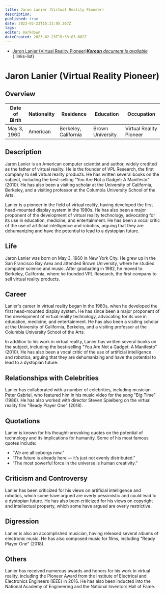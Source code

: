 ```yaml
---
title: Jaron Lanier (Virtual Reality Pioneer)
description: 
published: true
date: 2023-02-23T15:33:05.267Z
tags: 
editor: markdown
dateCreated: 2023-02-23T15:33:03.882Z
---
```


- [Jaron Lanier (Virtual Reality Pioneer)***Korean** document is available*](/ko/Knowledge-base/Dictionary/Person/jaron-lanier-virtual-reality-pioneer)
{.links-list}


# Jaron Lanier (Virtual Reality Pioneer)

## Overview

| Date of Birth | Nationality | Residence | Education | Occupation |
| ------------- | ----------- | --------- | --------- | ---------- |
| May 3, 1960   | American    | Berkeley, California | Brown University | Virtual Reality Pioneer |

## Description

Jaron Lanier is an American computer scientist and author, widely credited as the father of virtual reality. He is the founder of VPL Research, the first company to sell virtual reality products. He has written several books on the subject, including the best-selling "You Are Not a Gadget: A Manifesto" (2010). He has also been a visiting scholar at the University of California, Berkeley, and a visiting professor at the Columbia University School of the Arts.

Lanier is a pioneer in the field of virtual reality, having developed the first head-mounted display system in the 1980s. He has also been a major proponent of the development of virtual reality technology, advocating for its use in education, medicine, and entertainment. He has been a vocal critic of the use of artificial intelligence and robotics, arguing that they are dehumanizing and have the potential to lead to a dystopian future.

## Life

Jaron Lanier was born on May 3, 1960 in New York City. He grew up in the San Francisco Bay Area and attended Brown University, where he studied computer science and music. After graduating in 1982, he moved to Berkeley, California, where he founded VPL Research, the first company to sell virtual reality products.

## Career

Lanier's career in virtual reality began in the 1980s, when he developed the first head-mounted display system. He has since been a major proponent of the development of virtual reality technology, advocating for its use in education, medicine, and entertainment. He has also been a visiting scholar at the University of California, Berkeley, and a visiting professor at the Columbia University School of the Arts.

In addition to his work in virtual reality, Lanier has written several books on the subject, including the best-selling "You Are Not a Gadget: A Manifesto" (2010). He has also been a vocal critic of the use of artificial intelligence and robotics, arguing that they are dehumanizing and have the potential to lead to a dystopian future.

## Relationships with Celebrities

Lanier has collaborated with a number of celebrities, including musician Peter Gabriel, who featured him in his music video for the song "Big Time" (1986). He has also worked with director Steven Spielberg on the virtual reality film "Ready Player One" (2018).

## Quotations

Lanier is known for his thought-provoking quotes on the potential of technology and its implications for humanity. Some of his most famous quotes include:

- “We are all cyborgs now.”
- “The future is already here — it’s just not evenly distributed.”
- “The most powerful force in the universe is human creativity.”

## Criticism and Controversy

Lanier has been criticized for his views on artificial intelligence and robotics, which some have argued are overly pessimistic and could lead to a dystopian future. He has also been criticized for his views on copyright and intellectual property, which some have argued are overly restrictive.

## Digression

Lanier is also an accomplished musician, having released several albums of electronic music. He has also composed music for films, including "Ready Player One" (2018).

## Others

Lanier has received numerous awards and honors for his work in virtual reality, including the Pioneer Award from the Institute of Electrical and Electronics Engineers (IEEE) in 2016. He has also been inducted into the National Academy of Engineering and the National Inventors Hall of Fame.